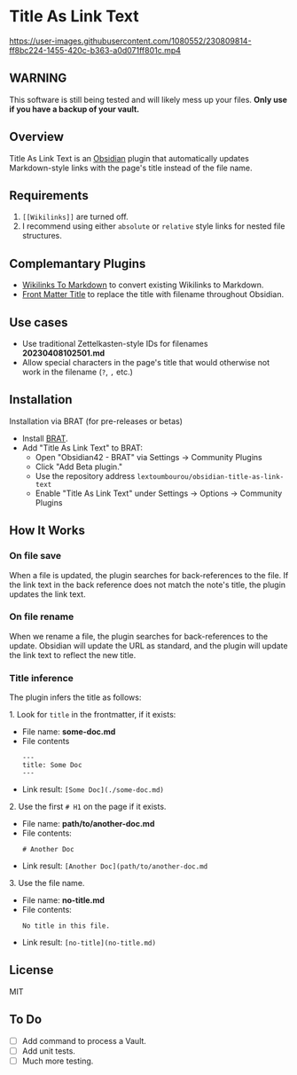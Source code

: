 # Title As Link Text


https://user-images.githubusercontent.com/1080552/230809814-ff8bc224-1455-420c-b363-a0d071ff801c.mp4

## WARNING

This software is still being tested and will likely mess up your files. **Only use if you have a backup of your vault.**

## Overview

Title As Link Text is an [Obsidian](https://obsidian.md/) plugin that automatically updates Markdown-style links with the page's title instead of the file name.

## Requirements

1. `[[Wikilinks]]` are turned off.
2. I recommend using either `absolute` or `relative` style links for nested file structures.

## Complemantary Plugins

* [Wikilinks To Markdown](https://github.com/agathauy/wikilinks-to-mdlinks-obsidian) to convert existing Wikilinks to Markdown.
* [Front Matter Title](https://github.com/snezhig/obsidian-front-matter-title) to replace the title with filename throughout Obsidian.

## Use cases

* Use traditional Zettelkasten-style IDs for filenames **20230408102501.md**
* Allow special characters in the page's title that would otherwise not work in the filename (`?`, `,` etc.)

## Installation

Installation via BRAT (for pre-releases or betas)

* Install [BRAT](https://github.com/TfTHacker/obsidian42-brat).
* Add "Title As Link Text" to BRAT:
  * Open "Obsidian42 - BRAT" via Settings → Community Plugins
  * Click "Add Beta plugin."
  * Use the repository address `lextoumbourou/obsidian-title-as-link-text`
  * Enable "Title As Link Text" under Settings → Options → Community Plugins

## How It Works

### On file save

When a file is updated, the plugin searches for back-references to the file. If the link text in the back reference does not match the note's title, the plugin updates the link text.

### On file rename

When we rename a file, the plugin searches for back-references to the update. Obsidian will update the URL as standard, and the plugin will update the link text to reflect the new title.

### Title inference

The plugin infers the title as follows:

1\. Look for `title` in the frontmatter, if it exists:

* File name: **some-doc.md**
* File contents
  ```
  ---
  title: Some Doc
  ---
  ```
* Link result: `[Some Doc](./some-doc.md)`

2\. Use the first `# H1` on the page if it exists.

* File name: **path/to/another-doc.md**
* File contents:
  ```
  # Another Doc
  ```
* Link result: `[Another Doc](path/to/another-doc.md`

3\. Use the file name.

* File name: **no-title.md**
* File contents:
  ```
  No title in this file.
  ```
* Link result: `[no-title](no-title.md)`

## License

MIT

## To Do

* [ ] Add command to process a Vault.
* [ ] Add unit tests.
* [ ] Much more testing.
